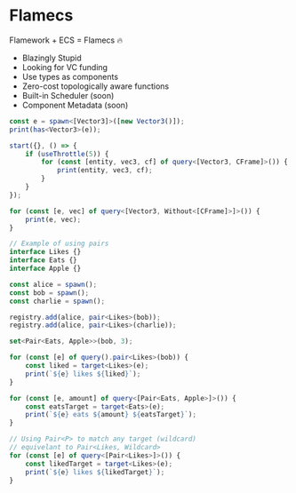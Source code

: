 # Flamecs

Flamework + ECS = Flamecs 🔥

-   Blazingly Stupid
-   Looking for VC funding
-   Use types as components
-   Zero-cost topologically aware functions
-   Built-in Scheduler (soon)
-   Component Metadata (soon)

```ts
const e = spawn<[Vector3]>([new Vector3()]);
print(has<Vector3>(e));

start({}, () => {
	if (useThrottle(5)) {
		for (const [entity, vec3, cf] of query<[Vector3, CFrame]>()) {
			print(entity, vec3, cf);
		}
	}
});

for (const [e, vec] of query<[Vector3, Without<[CFrame]>]>()) {
	print(e, vec);
}

// Example of using pairs
interface Likes {}
interface Eats {}
interface Apple {}

const alice = spawn();
const bob = spawn();
const charlie = spawn();

registry.add(alice, pair<Likes>(bob));
registry.add(alice, pair<Likes>(charlie));

set<Pair<Eats, Apple>>(bob, 3);

for (const [e] of query().pair<Likes>(bob)) {
	const liked = target<Likes>(e);
	print(`${e} likes ${liked}`);
}

for (const [e, amount] of query<[Pair<Eats, Apple>]>()) {
	const eatsTarget = target<Eats>(e);
	print(`${e} eats ${amount} ${eatsTarget}`);
}

// Using Pair<P> to match any target (wildcard)
// equivelant to Pair<Likes, Wildcard>
for (const [e] of query<[Pair<Likes>]>()) {
	const likedTarget = target<Likes>(e);
	print(`${e} likes ${likedTarget}`);
}
```
